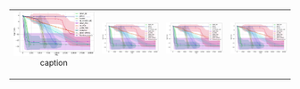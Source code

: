 <table>
​	<tr>
		<td>
			<div>
				<img src="classic_Linear_Slope_log_cost_curve.png"/>
			</div>
			<div align="center">
				caption
			</div>
​		</td>
​		<td>
			<div>
				<img src="classic_Linear_Slope_log_cost_curve.png"/>
			</div>
​		</td>
​		<td>
			<div>
				<img src="classic_Linear_Slope_log_cost_curve.png"/>
			</div>
​		</td>
​		<td>
			<div>
				<img src="classic_Linear_Slope_log_cost_curve.png"/>
			</div>
​		</td>
​	</tr>
</table>
